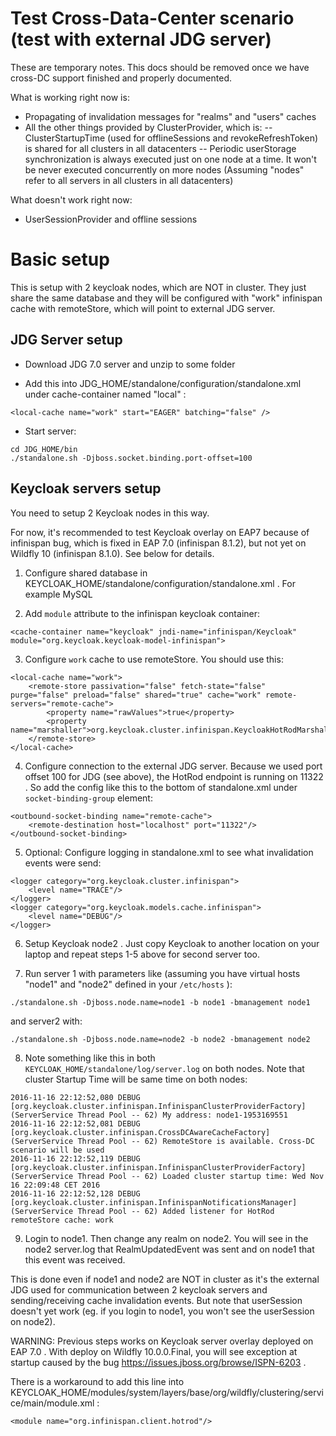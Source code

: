Test Cross-Data-Center scenario (test with external JDG server)
===============================================================

These are temporary notes. This docs should be removed once we have cross-DC support finished and properly documented. 

What is working right now is:
- Propagating of invalidation messages for "realms" and "users" caches
- All the other things provided by ClusterProvider, which is:
-- ClusterStartupTime (used for offlineSessions and revokeRefreshToken) is shared for all clusters in all datacenters
-- Periodic userStorage synchronization is always executed just on one node at a time. It won't be never executed concurrently on more nodes (Assuming "nodes" refer to all servers in all clusters in all datacenters)

What doesn't work right now:
- UserSessionProvider and offline sessions
  

Basic setup
===========

This is setup with 2 keycloak nodes, which are NOT in cluster. They just share the same database and they will be configured with "work" infinispan cache with remoteStore, which will point
to external JDG server.
 
JDG Server setup
----------------
- Download JDG 7.0 server and unzip to some folder

- Add this into JDG_HOME/standalone/configuration/standalone.xml under cache-container named "local" :

```
<local-cache name="work" start="EAGER" batching="false" />
```

- Start server:
```
cd JDG_HOME/bin
./standalone.sh -Djboss.socket.binding.port-offset=100
```

Keycloak servers setup
----------------------
You need to setup 2 Keycloak nodes in this way. 

For now, it's recommended to test Keycloak overlay on EAP7 because of infinispan bug, which is fixed in EAP 7.0 (infinispan 8.1.2), but not 
yet on Wildfly 10 (infinispan 8.1.0). See below for details.

1) Configure shared database in KEYCLOAK_HOME/standalone/configuration/standalone.xml . For example MySQL

2) Add `module` attribute to the infinispan keycloak container:
  
```  
<cache-container name="keycloak" jndi-name="infinispan/Keycloak" module="org.keycloak.keycloak-model-infinispan">
```
  
3) Configure `work` cache to use remoteStore. You should use this:  

```
<local-cache name="work">
    <remote-store passivation="false" fetch-state="false" purge="false" preload="false" shared="true" cache="work" remote-servers="remote-cache">    
        <property name="rawValues">true</property>
        <property name="marshaller">org.keycloak.cluster.infinispan.KeycloakHotRodMarshallerFactory</property>
    </remote-store>
</local-cache>  
```

4) Configure connection to the external JDG server. Because we used port offset 100 for JDG (see above), the HotRod endpoint is running on 11322 . 
So add the config like this to the bottom of standalone.xml under `socket-binding-group` element:

```
<outbound-socket-binding name="remote-cache">
    <remote-destination host="localhost" port="11322"/>
</outbound-socket-binding>
```

5) Optional: Configure logging in standalone.xml to see what invalidation events were send:
````
<logger category="org.keycloak.cluster.infinispan">
    <level name="TRACE"/>
</logger>
<logger category="org.keycloak.models.cache.infinispan">
    <level name="DEBUG"/>
</logger>
````
           
6)  Setup Keycloak node2 . Just copy Keycloak to another location on your laptop and repeat steps 1-5 above for second server too.
          
7) Run server 1 with parameters like (assuming you have virtual hosts "node1" and "node2" defined in your `/etc/hosts` ):
```           
./standalone.sh -Djboss.node.name=node1 -b node1 -bmanagement node1
```

and server2 with:
```
./standalone.sh -Djboss.node.name=node2 -b node2 -bmanagement node2
```

8) Note something like this in both `KEYCLOAK_HOME/standalone/log/server.log` on both nodes. Note that cluster Startup Time will be same time on both nodes:
```
2016-11-16 22:12:52,080 DEBUG [org.keycloak.cluster.infinispan.InfinispanClusterProviderFactory] (ServerService Thread Pool -- 62) My address: node1-1953169551
2016-11-16 22:12:52,081 DEBUG [org.keycloak.cluster.infinispan.CrossDCAwareCacheFactory] (ServerService Thread Pool -- 62) RemoteStore is available. Cross-DC scenario will be used
2016-11-16 22:12:52,119 DEBUG [org.keycloak.cluster.infinispan.InfinispanClusterProviderFactory] (ServerService Thread Pool -- 62) Loaded cluster startup time: Wed Nov 16 22:09:48 CET 2016
2016-11-16 22:12:52,128 DEBUG [org.keycloak.cluster.infinispan.InfinispanNotificationsManager] (ServerService Thread Pool -- 62) Added listener for HotRod remoteStore cache: work
```

9) Login to node1. Then change any realm on node2. You will see in the node2 server.log that RealmUpdatedEvent was sent and on node1 that this event was received. 

This is done even if node1 and node2 are NOT in cluster as it's the external JDG used for communication between 2 keycloak servers and sending/receiving cache invalidation events. But note that userSession
doesn't yet work (eg. if you login to node1, you won't see the userSession on node2).


WARNING: Previous steps works on Keycloak server overlay deployed on EAP 7.0 . With deploy on Wildfly 10.0.0.Final, you will see exception 
at startup caused by the bug https://issues.jboss.org/browse/ISPN-6203 .

There is a workaround to add this line into KEYCLOAK_HOME/modules/system/layers/base/org/wildfly/clustering/service/main/module.xml :

```
<module name="org.infinispan.client.hotrod"/>
```
